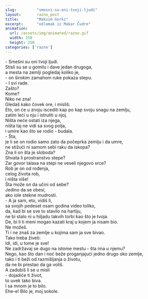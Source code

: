 ```yaml
---
slug:         "smesni-su-oni-tvoji-ljudi"
layout:       razno_post
title:        "Maksim Gorki"
excerpt:      "odlomak iz Makar Čudre"
animation:
  url: /assets/img/animated/razno.gif
  width: 250
  height: 250
categories: ['razno']
---
```


\- Smešni su oni tvoji ljudi.  
Stisli su se u gomilu i dave jedan drugoga,  
a mesta na zemlji pogledaj koliko je,  
\- on širokim zamahom ruke pokaza stepu.  
\- I svi rade.  
Zašto?  
Kome?  
Niko ne zna!  
Gledaš kako čovek ore, i misliš:  
Eto, on će u znoju iscediti kap po kap svoju snagu na zemlju,  
zatim leći u nju i istruliti u njoj.  
Ništa neće ostati iza njega,  
ništa taj ne vidi sa svog polja,  
i umire kao što se rodio - budala.  
\- Šta,  
je li se on rodio samo zato da počeprka zemlju i da umre,  
ne stižući ni samom sebi raku da iskopa?  
Zna li on šta je sloboda?  
Shvata li prostranstvo stepe?  
Zar govor talasa na stepi ne veseli njegovo srce?  
Rob je on od rođenja,  
celog života rob,  
i ništa više!  
Šta može on da učini od sebe?  
Jedino da se obesi,  
ako iole stekne mudrosti.  
\- A ja sam, eto, vidiš li,  
sa svojih pedeset osam godina video toliko,  
da, kad bi se sve to stavilo na hartiju,  
ne bi stalo ni u hiljadu takvih torbi kao što je tvoja.  
De, bi li ti meni mogao kazati kraj u kojem ja nisam bio.  
Ne možeš.  
Ti i ne znaš za zemlje u kojima sam ja sve bivao.  
Tako treba živeti:  
Idi, idi, u tome je sve!  
Ne zadržavaj se dugo na istome mestu - šta ima u njemu?  
Nego, kao što dan i noć beže proganjajući jedno drugo oko zemlje,  
tako i ti beži od razmišljanja o životu,  
da ne bi prestao da ga voliš.  
A zadubiš li se u misli  
\- dojadiće ti život,  
to uvek tako biva.  
I sa mnom je to bilo.  
Ehe-e! Bilo je, moj sokole.